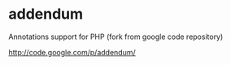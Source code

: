 addendum
========

Annotations support for PHP (fork from google code repository)

http://code.google.com/p/addendum/
